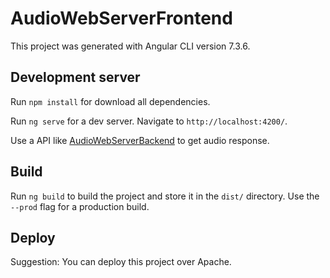 # AudioWebServerFrontend

This project was generated with Angular CLI version 7.3.6.

## Development server

Run `npm install` for download all dependencies.

Run `ng serve` for a dev server. Navigate to `http://localhost:4200/`.

Use a API like [AudioWebServerBackend](https://github.com/DrFerro/AudioWebServerBackend) to get audio response.

## Build

Run `ng build` to build the project and store it in the `dist/` directory. Use the `--prod` flag for a production build.

## Deploy

Suggestion: You can deploy this project over Apache.
